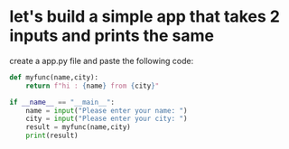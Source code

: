 # let's build a simple app that takes 2 inputs and prints the same
create a app.py file and paste the following code:<br>
```python
def myfunc(name,city):
    return f"hi : {name} from {city}"

if __name__ == "__main__":
    name = input("Please enter your name: ")
    city = input("Please enter your city: ")
    result = myfunc(name,city)
    print(result)
```
